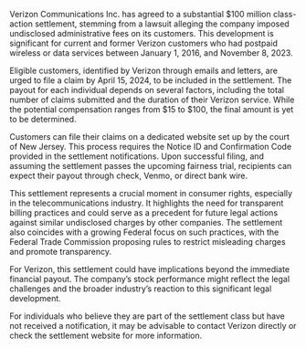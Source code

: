 Verizon Communications Inc. has agreed to a substantial $100 million class-action settlement, stemming from a lawsuit alleging the company imposed undisclosed administrative fees on its customers. This development is significant for current and former Verizon customers who had postpaid wireless or data services between January 1, 2016, and November 8, 2023.

Eligible customers, identified by Verizon through emails and letters, are urged to file a claim by April 15, 2024, to be included in the settlement. The payout for each individual depends on several factors, including the total number of claims submitted and the duration of their Verizon service. While the potential compensation ranges from $15 to $100, the final amount is yet to be determined.

Customers can file their claims on a dedicated website set up by the court of New Jersey. This process requires the Notice ID and Confirmation Code provided in the settlement notifications. Upon successful filing, and assuming the settlement passes the upcoming fairness trial, recipients can expect their payout through check, Venmo, or direct bank wire.

This settlement represents a crucial moment in consumer rights, especially in the telecommunications industry. It highlights the need for transparent billing practices and could serve as a precedent for future legal actions against similar undisclosed charges by other companies. The settlement also coincides with a growing Federal focus on such practices, with the Federal Trade Commission proposing rules to restrict misleading charges and promote transparency.

For Verizon, this settlement could have implications beyond the immediate financial payout. The company’s stock performance might reflect the legal challenges and the broader industry’s reaction to this significant legal development.

For individuals who believe they are part of the settlement class but have not received a notification, it may be advisable to contact Verizon directly or check the settlement website for more information.